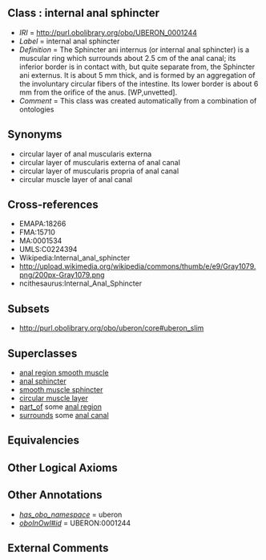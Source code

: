 
## Class : internal anal sphincter

 * *IRI* = http://purl.obolibrary.org/obo/UBERON_0001244
 * *Label* = internal anal sphincter
 * *Definition* = The Sphincter ani internus (or internal anal sphincter) is a muscular ring which surrounds about 2.5 cm of the anal canal; its inferior border is in contact with, but quite separate from, the Sphincter ani externus. It is about 5 mm thick, and is formed by an aggregation of the involuntary circular fibers of the intestine. Its lower border is about 6 mm from the orifice of the anus. [WP,unvetted].
 * *Comment* = This class was created automatically from a combination of ontologies

## Synonyms

 * circular layer of anal muscularis externa
 * circular layer of muscularis externa of anal canal
 * circular layer of muscularis propria of anal canal
 * circular muscle layer of anal canal

## Cross-references

 * EMAPA:18266
 * FMA:15710
 * MA:0001534
 * UMLS:C0224394
 * Wikipedia:Internal_anal_sphincter
 * http://upload.wikimedia.org/wikipedia/commons/thumb/e/e9/Gray1079.png/200px-Gray1079.png
 * ncithesaurus:Internal_Anal_Sphincter

## Subsets

 * http://purl.obolibrary.org/obo/uberon/core#uberon_slim

## Superclasses

 * [anal region smooth muscle](../../UBERON/31/UBERON_0004231.md)
 * [anal sphincter](../../UBERON/16/UBERON_0004916.md)
 * [smooth muscle sphincter](../../UBERON/21/UBERON_0007521.md)
 * [circular muscle layer](../../UBERON/68/UBERON_0012368.md)
 * [part_of](../../BFO/50/BFO_0000050.md) some [anal region](../../UBERON/53/UBERON_0001353.md)
 * [surrounds](../../RO/21/RO_0002221.md) some [anal canal](../../UBERON/59/UBERON_0000159.md)

## Equivalencies


## Other Logical Axioms


## Other Annotations

 * *[has_obo_namespace](../../ce/oboInOwl#hasOBONamespace.md)* = uberon
 * *[oboInOwl#id](../../id/oboInOwl#id.md)* = UBERON:0001244

## External Comments

